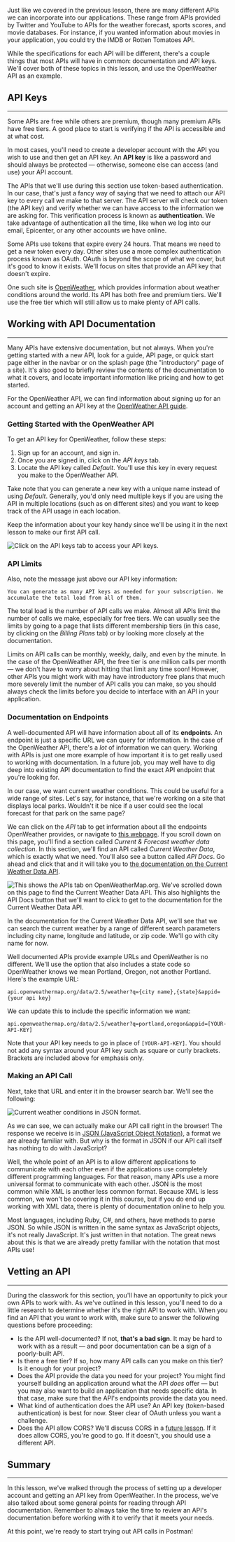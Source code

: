 Just like we covered in the previous lesson, there are many different APIs we can incorporate into our applications. These range from APIs provided by Twitter and YouTube to APIs for the weather forecast, sports scores, and movie databases. For instance, if you wanted information about movies in your application, you could try the IMDB or Rotten Tomatoes API. 

While the specifications for each API will be different, there's a couple things that most APIs will have in common: documentation and API keys. We'll cover both of these topics in this lesson, and use the OpenWeather API as an example.

## API Keys
----

Some APIs are free while others are premium, though many premium APIs have free tiers. A good place to start is verifying if the API is accessible and at what cost.

In most cases, you'll need to create a developer account with the API you wish to use and then get an API key. An **API key** is like a password and should always be protected — otherwise, someone else can access (and use) your API account.

The APIs that we'll use during this section use token-based authentication. In our case, that's just a fancy way of saying that we need to attach our API key to every call we make to that server. The API server will check our token (the API key) and verify whether we can have access to the information we are asking for. This verification process is known as **authentication**. We take advantage of authentication all the time, like when we log into our email, Epicenter, or any other accounts we have online.

Some APIs use tokens that expire every 24 hours. That means we need to get a new token every day. Other sites use a more complex authentication process known as OAuth. OAuth is beyond the scope of what we cover, but it's good to know it exists. We'll focus on sites that provide an API key that doesn't expire.

One such site is [OpenWeather](https://openweathermap.org/), which provides information about weather conditions around the world. Its API has both free and premium tiers. We'll use the free tier which will still allow us to make plenty of API calls.

## Working with API Documentation
---

Many APIs have extensive documentation, but not always. When you're getting started with a new API, look for a guide, API page, or quick start page either in the navbar or on the splash page (the "introductory" page of a site). It's also good to briefly review the contents of the documentation to what it covers, and locate important information like pricing and how to get started.

For the OpenWeather API, we can find information about signing up for an account and getting an API key at the [OpenWeather API guide](https://openweathermap.org/guide). 

### Getting Started with the OpenWeather API

To get an API key for OpenWeather, follow these steps:

1. Sign up for an account, and sign in.
2. Once you are signed in, click on the _API keys_ tab.
3. Locate the API key called _Default_. You'll use this key in every request you make to the OpenWeather API.

Take note that you can generate a new key with a unique name instead of using _Default_. Generally, you'd only need multiple keys if you are using the API in multiple locations (such as on different sites) and you want to keep track of the API usage in each location.

Keep the information about your key handy since we'll be using it in the next lesson to make our first API call.

![Click on the API keys tab to access your API keys.](https://learnhowtoprogram.s3.us-west-2.amazonaws.com/Intermediate+JavaScript/Async-and-APIs-2020/api-key-open-weather.png)

### API Limits 

Also, note the message just above our API key information:

```
You can generate as many API keys as needed for your subscription. We accumulate the total load from all of them.
```

The total load is the number of API calls we make. Almost all APIs limit the number of calls we make, especially for free tiers. We can usually see the limits by going to a page that lists different membership tiers (in this case, by clicking on the _Billing Plans_ tab) or by looking more closely at the documentation.

Limits on API calls can be monthly, weekly, daily, and even by the minute. In the case of the OpenWeather API, the free tier is one million calls per month — we don't have to worry about hitting that limit any time soon! However, other APIs you might work with may have introductory free plans that much more severely limit the number of API calls you can make, so you should always check the limits before you decide to interface with an API in your application.

### Documentation on Endpoints

A well-documented API will have information about all of its **endpoints**. An endpoint is just a specific URL we can query for information. In the case of the OpenWeather API, there's a _lot_ of information we can query. Working with APIs is just one more example of how important it is to get really used to working with documentation. In a future job, you may well have to dig deep into existing API documentation to find the exact API endpoint that you're looking for.

In our case, we want current weather conditions. This could be useful for a wide range of sites. Let's say, for instance, that we're working on a site that displays local parks. Wouldn't it be nice if a user could see the local forecast for that park on the same page?

We can click on the _API_ tab to get information about all the endpoints OpenWeather provides, or navigate to [this webpage](https://openweathermap.org/api). If you scroll down on this page, you'll find a section called _Current & Forecast weather data collection_. In this section, we'll find an API called _Current Weather Data_, which is exactly what we need. You'll also see a button called _API Docs_. Go ahead and click that and it will take you to [the documentation on the Current Weather Data API](https://openweathermap.org/current).

![This shows the APIs tab on OpenWeatherMap.org. We've scrolled down on this page to find the _Current Weather Data_ API. This also highlights the _API Docs_ button that we'll want to click to get to the documentation for the _Current Weather Data_ API.](https://learnhowtoprogram.s3.us-west-2.amazonaws.com/Intermediate+JavaScript/Async-and-APIs-2020/open-weather-current-weather-data-option.png)

In the documentation for the Current Weather Data API, we'll see that we can search the current weather by a range of different search parameters including city name, longitude and latitude, or zip code. We'll go with city name for now.

Well documented APIs provide example URLs and OpenWeather is no different. We'll use the option that also includes a state code so OpenWeather knows we mean Portland, Oregon, not another Portland. Here's the example URL:

```
api.openweathermap.org/data/2.5/weather?q={city name},{state}&appid={your api key}
```

We can update this to include the specific information we want:

```
api.openweathermap.org/data/2.5/weather?q=portland,oregon&appid=[YOUR-API-KEY]
```

Note that your API key needs to go in place of `[YOUR-API-KEY]`. You should not add any syntax around your API key such as square or curly brackets. Brackets are included above for emphasis only.

### Making an API Call

Next, take that URL and enter it in the browser search bar. We'll see the following:

![Current weather conditions in JSON format.](https://learnhowtoprogram.s3.us-west-2.amazonaws.com/Intermediate+JavaScript/Async-and-APIs-2020/open-weather-json-for-pdx.png)

As we can see, we can actually make our API call right in the browser! The response we receive is in [JSON (JavaScript Object Notation)](https://developer.mozilla.org/en-US/docs/Web/JavaScript/Reference/Global_Objects/JSON), a format we are already familiar with. But why is the format in JSON if our API call itself has nothing to do with JavaScript?

Well, the whole point of an API is to allow different applications to communicate with each other even if the applications use completely different programming languages. For that reason, many APIs use a more universal format to communicate with each other. JSON is the most common while XML is another less common format. Because XML is less common, we won't be covering it in this course, but if you do end up working with XML data, there is plenty of documentation online to help you.

Most languages, including Ruby, C#, and others, have methods to parse JSON. So while JSON is written in the same syntax as JavaScript objects, it's not really JavaScript. It's just written in that notation. The great news about this is that we are already pretty familiar with the notation that most APIs use!

## Vetting an API
---

During the classwork for this section, you'll have an opportunity to pick your own APIs to work with. As we've outlined in this lesson, you'll need to do a little research to determine whether it's the right API to work with. When you find an API that you want to work with, make sure to answer the following questions before proceeding:

* Is the API well-documented? If not, **that's a bad sign**. It may be hard to work with as a result — and poor documentation can be a sign of a poorly-built API.
* Is there a free tier? If so, how many API calls can you make on this tier? Is it enough for your project?
* Does the API provide the data you need for your project? You might find yourself building an application around what the API _does_ offer — but you may also want to build an application that needs specific data. In that case, make sure that the API's endpoints provide the data you need.
* What kind of authentication does the API use? An API key (token-based authentication) is best for now. Steer clear of OAuth unless you want a challenge.
* Does the API allow CORS? We'll discuss CORS in a [future lesson](/intermediate-javascript/asynchrony-and-apis/sop-and-cors). If it does allow CORS, you're good to go. If it doesn't, you should use a different API.

## Summary
----

In this lesson, we've walked through the process of setting up a developer account and getting an API key from OpenWeather. In the process, we've also talked about some general points for reading through API documentation. Remember to always take the time to review an API's documentation before working with it to verify that it meets your needs.

At this point, we're ready to start trying out API calls in Postman!
